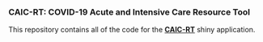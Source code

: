 
### CAIC-RT: COVID-19 Acute and Intensive Care Resource Tool

This repository contains all of the code for the
[**CAIC-RT**](https://caic-rt.shinyapps.io/CAIC-RT/) shiny application.
